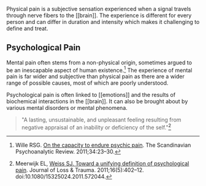 Physical pain is a subjective sensation experienced when a signal travels through nerve fibers to the [[brain]]. The experience is different for every person and can differ in duration and intensity which makes it challenging to define and treat.

## Psychological Pain
Mental pain often stems from a non-physical origin, sometimes argued to be an inescapable aspect of human existence.[^1] The experience of mental pain is far wider and subjective than physical pain as there are a wider range of possible causes, most of which are poorly understood.

Psychological pain is often linked to [[emotions]] and the results of biochemical interactions in the [[brain]]. It can also be brought about by various mental disorders or mental phenomena.

> "A lasting, unsustainable, and unpleasant feeling resulting from negative appraisal of an inability or deficiency of the self."[^2]


[^1]:  Wille RSG. [On the capacity to endure psychic pain](doi:10.1080/01062301.2011.10592880.http://www.pep-web.org/document.php?id=spr.034.0023a). The Scandinavian Psychoanalytic Review. 2011;34:23–30. 

[^2]: Meerwijk EL, [Weiss SJ. Toward a unifying definition of psychological pain](http://www.tandfonline.com/doi/abs/10.1080/15325024.2011.572044#preview). Journal of Loss & Trauma. 2011;16(5):402–12. doi:10.1080/15325024.2011.572044.